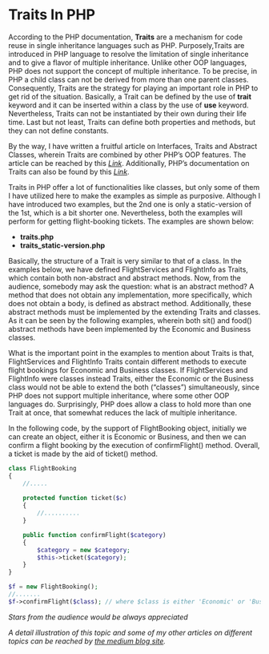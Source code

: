 <h1>
Traits In PHP
</h1>

<p>
According to the PHP documentation, <strong>Traits</strong> are a mechanism for code reuse in single inheritance languages such as PHP. Purposely,Traits are introduced in PHP language to resolve the limitation of single inheritance and to give a flavor of multiple inheritance. Unlike other OOP languages, PHP does not support the concept of multiple inheritance. To be precise, in PHP a child class can not be derived from more than one parent classes. Consequently, Traits are the strategy for playing an important role in PHP to get rid of the situation. Basically, a Trait can be defined by the use of <strong>trait</strong> keyword and it can be inserted within a class by the use of <strong>use</strong> keyword. Nevertheless, Traits can not be instantiated by their own during their life time. Last but not least, Traits can define both properties and methods, but they can not define constants.
</p>

<p>
By the way, I have written a fruitful article on Interfaces, Traits and Abstract Classes, wherein Traits are combined by other PHP’s OOP features. The article can be reached by this <a href="https://medium.com/@annuhuss/some-of-the-phps-object-model-features-interfaces-traits-and-abstract-classes-f98c4509592b/"><i>Link</i></a>. Additionally, PHP’s documentation on Traits can also be found by this <a href="https://www.php.net/manual/en/language.oop5.traits.php/"><i>Link</i></a>.
</p>
	
<p>
Traits in PHP offer a lot of functionalities like classes, but only some of them I have utilized here to make the examples as simple as purposive. Although I have introduced two examples, but the 2nd one is only a static-version of the 1st, which is a bit shorter one. Nevertheless, both the examples will perform for getting flight-booking tickets. The examples are shown below:
  
<ul>
<li><strong>traits.php</strong></li>
<li><strong>traits_static-version.php</strong></li>
</ul>
</p>

<p>
Basically, the structure of a Trait is very similar to that of a class. In the examples below, we have defined FlightServices and FlightInfo as Traits, which contain both non-abstract and abstract methods. Now, from the audience, somebody may ask the question: what is an abstract method? A method that does not obtain any implementation, more specifically, which does not obtain a body, is defined as abstract method. Additionally, these abstract methods must be implemented by the extending Traits and classes. As it can be seen by the following examples, wherein both sit() and food() abstract methods have been implemented by the Economic and Business classes.
</p>

<p>
What is the important point in the examples to mention about Traits is that, FlightServices and FlightInfo Traits contain different methods to execute flight bookings for Economic and Business classes. If FlightServices and FlightInfo were classes instead Traits, either the Economic or the Business class would not be able to extend the both (“classes”) simultaneously, since PHP does not support multiple inheritance, where some other OOP languages do. Surprisingly, PHP does allow a class to hold more than one Trait at once, that somewhat reduces the lack of multiple inheritance.
</p>

<p>
In the following code, by the support of FlightBooking object, initially we can create an object, either it is Economic or Business, and then we can confirm a flight booking by the execution of confirmFlight() method. Overall, a ticket is made by the aid of ticket() method.
</p>

```php
class FlightBooking
{    
	//.....
	
	protected function ticket($c)
	{
		//..........
	}

	public function confirmFlight($category)
	{	
		$category = new $category;
		$this->ticket($category);
	}    
}

$f = new FlightBooking();
//.......
$f->confirmFlight($class); // where $class is either 'Economic' or 'Business'
```                                                    
<p></p>

<p><i>Stars from the audience would be always appreciated</i></p>

<p></p>

<p><i>
A detail illustration of this topic and some of my other articles on different topics can be reached by 
<a href="https://medium.com/@annuhuss/">the medium blog site</a>.
</i></p>
